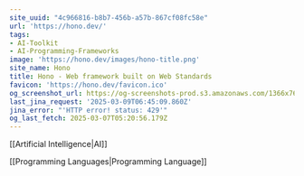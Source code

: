 ```yaml
---
site_uuid: "4c966816-b8b7-456b-a57b-867cf08fc58e"
url: 'https://hono.dev/'
tags:
- AI-Toolkit
- AI-Programming-Frameworks
image: 'https://hono.dev/images/hono-title.png'
site_name: Hono
title: Hono - Web framework built on Web Standards
favicon: 'https://hono.dev/favicon.ico'
og_screenshot_url: https://og-screenshots-prod.s3.amazonaws.com/1366x768/80/false/0674e1a25398292efd317f452338478855759c284158a73c7e5330af5a415d10.jpeg
last_jina_request: '2025-03-09T06:45:09.860Z'
jina_error: "'HTTP error! status: 429'"
og_last_fetch: 2025-03-07T05:20:56.179Z
---
```

[[Artificial Intelligence|AI]]

[[Programming Languages|Programming Language]]
